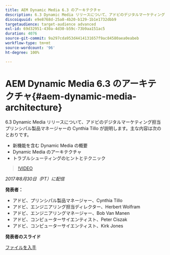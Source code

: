 ```yaml
---
title: AEM Dynamic Media 6.3 のアーキテクチャ
description: 6.3 Dynamic Media リリースについて、アドビのデジタルマーケティング担当プリンシパル製品マネージャーの Cynthia Tillo が説明します。
discoiquuid: e9e8768d-25a8-4b20-b129-1b1e1732dbb9
targetaudience: target-audience advanced
exl-id: 69d32951-430a-4d30-b59c-73b9aa151ac5
duration: 4076
source-git-commit: 9a297cda953d4414131657f9ac84580aea0eabeb
workflow-type: tm+mt
source-wordcount: '96'
ht-degree: 100%

---
```


# AEM Dynamic Media 6.3 のアーキテクチャ{#aem-dynamic-media-architecture}

6.3 Dynamic Media リリースについて、アドビのデジタルマーケティング担当プリンシパル製品マネージャーの Cynthia Tillo が説明します。主な内容は次のとおりです。

* 新機能を含む Dynamic Media の概要
* Dynamic Media のアーキテクチャ
* トラブルシューティングのヒントとテクニック

>[!VIDEO](https://video.tv.adobe.com/v/19570/?quality=9)

*2017年8月30日（PT）に配信*

**発表者：**

* アドビ、プリンシパル製品マネージャー、Cynthia Tillo
* アドビ、エンジニアリング担当ディレクター、Herbert Wolfram
* アドビ、エンジニアリングマネージャー、Bob Van Manen
* アドビ、コンピューターサイエンティスト、Peter Ciszak
* アドビ、コンピューターサイエンティスト、Kirk Jones

**発表者のスライド**

[ファイルを入手](assets/dynamicmedia83017.pdf)
<!--
[Get back to the Overview](https://helpx.adobe.com/experience-manager/kt/eseminars/gems/aem-index.html)
-->
